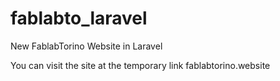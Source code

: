 # fablabto_laravel
New FablabTorino Website in Laravel

You can visit the site at the temporary link fablabtorino.website
